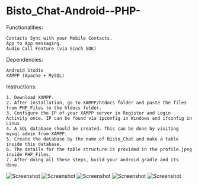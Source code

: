 # Bisto_Chat-Android--PHP-

Functionalities:
    
    Contacts Sync with your Mobile Contacts.
    App to App messaging.
    Audio Call Feature (via Sinch SDK)

Dependencies:
    
    
    Android Studio
    XAMPP (Apache + MySQL)
    
Instructions:
    
    
    1. Download XAMPP.
    2. After installation, go to XAMPP/htdocs folder and paste the files from PHP_Files to the htdocs folder.
    3. Configure the IP of your XAMPP server in Register and Login Activity once. IP can be found via ipconfig in Windows and ifconfig in Linux
    4. A SQL database should be created. This can be done by visiting mysql admin from XAMPP.
    5. Create the database by the name of Bisto_Chat and make a table inside this database.
    6. The details for the table structure is provided in the profile.jpeg inside PHP_Files.
    7. After doing all these steps, build your android gradle and its done.
    
    
![Screenshot](screenshots/Screenshot_20211113-204508.jpg)
![Screenshot](screenshots/Screenshot_20211113-205116.jpg)
![Screenshot](screenshots/Screenshot_20211222-205138.jpg)
![Screenshot](screenshots/Screenshot_20211222-205143.jpg)
![Screenshot](screenshots/Screenshot_20211222-205155.jpg)

